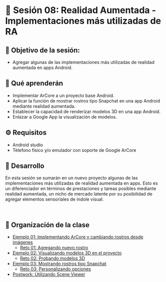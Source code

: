 
# :wave: Sesión 08: Realidad Aumentada - Implementaciones más utilizadas de RA

## 🎯  Objetivo de la sesión:

- Agregar algunas de las implementaciones más utilizadas de realidad aumentada en apps Android.

## 🎯 Qué aprenderán

- Implementar ArCore a un proyecto base Android.
- Aplicar la función de mostrar rostros tipo Snapchat en una app Android mediante realidad aumentada.
- Establecer la capacidad de renderizar modelos 3D en una app Android.
- Enlazar a Google App la visualización de modelos.

## ⚙ Requisitos

+ Android studio
+ Télefono físico y/o emulador con soporte de Google ArCore

## 🎩 Desarrollo

En esta sesión se sumarán en un nuevo proyecto algunas de las implementaciones más utilizadas de realidad aumentada en apps. Esto es un diferenciador en términos de prestaciones y tareas posibles mediante realidad aumentada, un nicho de mercado latente por su posibilidad de agregar elementos sensoriales de índole visual.

</br>

## 📂 Organización de la clase

- [Ejemplo 01: Implementando ArCore y cambiando rostros desde imágenes](./Ejemplo-01/README.md)
    - [Reto 01: Agregando nuevo rostro](./Reto-01/README.md)
- [Ejemplo 02: Visualizando modelos 3D en el proyecto](./Ejemplo-02/README.md)
    - [Reto  02: Probando modelos 3D](./Reto-02/README.md)
- [Ejemplo 03: Mostrando rostros tipo Snapchat](./Ejemplo-03/README.md)
    - [Reto  03: Personalizando opciones](./Reto-02/README.md)
- [Postwork: Utilizando Scene Viewer](./Postwork/README.md)